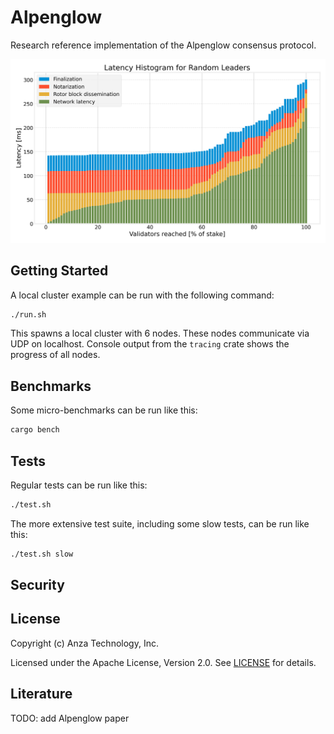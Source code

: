 # Alpenglow

Research reference implementation of the Alpenglow consensus protocol.

![Latency Histogram for Random Leaders](./latency_histogram.png)

## Getting Started

A local cluster example can be run with the following command:

```bash
./run.sh
```

This spawns a local cluster with 6 nodes.
These nodes communicate via UDP on localhost.
Console output from the `tracing` crate shows the progress of all nodes.

## Benchmarks

Some micro-benchmarks can be run like this:

```bash
cargo bench
```

## Tests

Regular tests can be run like this:

```bash
./test.sh
```

The more extensive test suite, including some slow tests, can be run like this:

```bash
./test.sh slow
```

## Security

## License

Copyright (c) Anza Technology, Inc.

Licensed under the Apache License, Version 2.0. See [LICENSE](LICENSE) for details.

## Literature

TODO: add Alpenglow paper
